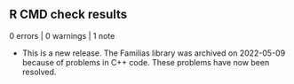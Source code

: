 ## R CMD check results

0 errors | 0 warnings | 1 note

* This is a new release. The Familias library was archived
on 2022-05-09 because of problems in C++ code. These problems
have now been resolved. 

